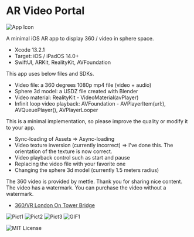 # AR Video Portal

![App Icon](https://user-images.githubusercontent.com/66309582/150739922-d6f9353a-ca24-4224-ad7f-2f4afa1136d4.png)

A minimal iOS AR app to display 360 / video in sphere space.

- Xcode 13.2.1
- Target: iOS / iPadOS 14.0+
- SwiftUI, ARKit, RealityKit, AVFoundation

This app uses below files and SDKs.

- Video	file: a 360 degrees 1080p mp4 file (video + audio)
- Sphere 3d model: a USDZ file created with Blender
- Video	material: RealityKit - VideoMaterial(avPlayer)
- Infinit loop video playback: AVFoundation - AVPlayerItem(url:), AVQueuePlayer(), AVPlayerLooper

This is a minimal implementation, so please improve the quality or modify it to your app.

- Sync-loading of Assets => Async-loading
- Video texture inversion (currently incorrect) => I've done this. The orientation of the texture is now correct.
- Video playback control such as start and pause
- Replacing the video file with your favorite one
- Changing the sphere 3d model (currently 1.5 meters radius)

The 360 video is provided by mettle. Thank you for sharing nice content.
The video has a watermark. You can purchase the video without a watermark.

- [360/VR London On Tower Bridge](https://vimeo.com/215984568)

![Pict1](https://user-images.githubusercontent.com/66309582/150739581-ca3f32e6-c2c5-4704-afb6-4d1e838a3b35.png)
![Pict2](https://user-images.githubusercontent.com/66309582/150739747-90a3e491-23cb-435e-850f-1842bf069ad2.png)
![Pict3](https://user-images.githubusercontent.com/66309582/150739841-5421eea4-6a41-4b86-b633-bdd9a0e1c0bf.png)
![GIF1](https://user-images.githubusercontent.com/66309582/150741338-c86cb231-a445-4e2b-b48e-6a9b810b4c57.gif)

![MIT License](http://img.shields.io/badge/license-MIT-blue.svg?style=flat)

